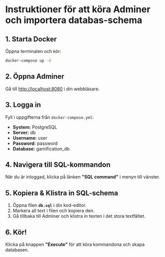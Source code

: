# Instruktioner för att köra Adminer och importera databas-schema

## 1. Starta Docker
Öppna terminalen och kör:
```bash
docker-compose up -d
```

## 2. Öppna Adminer
Gå till [http://localhost:8080](http://localhost:8080) i din webbläsare.

## 3. Logga in
Fyll i uppgifterna från `docker-compose.yml`:

- **System:** PostgreSQL  
- **Server:** db  
- **Username:** user  
- **Password:** password  
- **Database:** gamification_db  

## 4. Navigera till SQL-kommandon
När du är inloggad, klicka på länken **"SQL command"** i menyn till vänster.

## 5. Kopiera & Klistra in SQL-schema
1. Öppna filen **`db.sql`** i din kod-editor.  
2. Markera all text i filen och kopiera den.  
3. Gå tillbaka till Adminer och klistra in texten i det stora textfältet.  

## 6. Kör!
Klicka på knappen **"Execute"** för att köra kommandona och skapa databasen.
